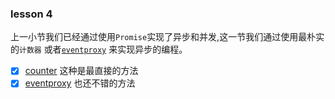 ### lesson 4

上一小节我们已经通过使用`Promise`实现了异步和并发,这一节我们通过使用最朴实的`计数器`
或者[`eventproxy`](https://github.com/JacksonTian/eventproxy)
来实现异步的编程。

+ [x] [counter](use-counter.js)    这种是最直接的方法
+ [x] [eventproxy](use-eventproxy.js) 也还不错的方法
